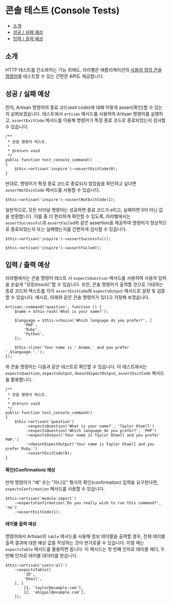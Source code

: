 # 콘솔 테스트 (Console Tests)

- [소개](#introduction)
- [성공 / 실패 예상](#success-failure-expectations)
- [입력 / 출력 예상](#input-output-expectations)

<a name="introduction"></a>
## 소개

HTTP 테스트를 간소화하는 기능 외에도, 라라벨은 애플리케이션의 [사용자 정의 콘솔 명령어](/docs/8.x/artisan)를 테스트할 수 있는 간편한 API도 제공합니다.

<a name="success-failure-expectations"></a>
## 성공 / 실패 예상

먼저, Artisan 명령어의 종료 코드(exit code)에 대해 어떻게 assert(확인)할 수 있는지 살펴보겠습니다. 테스트에서 `artisan` 메서드를 사용하여 Artisan 명령어를 실행하고, `assertExitCode` 메서드를 이용해 명령어가 특정 종료 코드로 종료되었는지 검사할 수 있습니다.

```
/**
 * 콘솔 명령어 테스트.
 *
 * @return void
 */
public function test_console_command()
{
    $this->artisan('inspire')->assertExitCode(0);
}
```

반대로, 명령어가 특정 종료 코드로 종료되지 않았음을 확인하고 싶다면 `assertNotExitCode` 메서드를 사용할 수 있습니다.

```
$this->artisan('inspire')->assertNotExitCode(1);
```

일반적으로, 모든 터미널 명령어는 성공하면 종료 코드가 `0`이고, 실패하면 0이 아닌 값을 반환합니다. 이를 좀 더 편리하게 확인할 수 있도록, 라라벨에서는 `assertSuccessful`과 `assertFailed`와 같은 assertion을 제공하여 명령어가 정상적으로 종료되었는지 또는 실패했는지를 간편하게 검사할 수 있습니다.

```
$this->artisan('inspire')->assertSuccessful();

$this->artisan('inspire')->assertFailed();
```

<a name="input-output-expectations"></a>
## 입력 / 출력 예상

라라벨에서는 콘솔 명령어 테스트 시 `expectsQuestion` 메서드를 사용하여 사용자 입력을 손쉽게 "모킹(mock)"할 수 있습니다. 또한, 콘솔 명령어가 출력할 것으로 기대하는 종료 코드와 텍스트를 각각 `assertExitCode`와 `expectsOutput` 메서드로 설정 및 검증할 수 있습니다. 예시로, 아래와 같은 콘솔 명령어가 있다고 가정해 보겠습니다.

```
Artisan::command('question', function () {
    $name = $this->ask('What is your name?');

    $language = $this->choice('Which language do you prefer?', [
        'PHP',
        'Ruby',
        'Python',
    ]);

    $this->line('Your name is '.$name.' and you prefer '.$language.'.');
});
```

위 콘솔 명령어는 다음과 같은 테스트로 확인할 수 있습니다. 이 테스트에서는 `expectsQuestion`, `expectsOutput`, `doesntExpectOutput`, `assertExitCode` 메서드를 활용합니다.

```
/**
 * 콘솔 명령어 테스트.
 *
 * @return void
 */
public function test_console_command()
{
    $this->artisan('question')
         ->expectsQuestion('What is your name?', 'Taylor Otwell')
         ->expectsQuestion('Which language do you prefer?', 'PHP')
         ->expectsOutput('Your name is Taylor Otwell and you prefer PHP.')
         ->doesntExpectOutput('Your name is Taylor Otwell and you prefer Ruby.')
         ->assertExitCode(0);
}
```

<a name="confirmation-expectations"></a>
#### 확인(Confirmation) 예상

만약 명령어가 "예" 또는 "아니오" 형식의 확인(confirmation) 입력을 요구한다면, `expectsConfirmation` 메서드를 사용할 수 있습니다.

```
$this->artisan('module:import')
    ->expectsConfirmation('Do you really wish to run this command?', 'no')
    ->assertExitCode(1);
```

<a name="table-expectations"></a>
#### 테이블 출력 예상

명령어에서 Artisan의 `table` 메서드를 사용해 정보 테이블을 출력할 경우, 전체 테이블 출력 결과에 대한 예상 값을 작성하는 것이 번거로울 수 있습니다. 이럴 때는 `expectsTable` 메서드를 활용하면 됩니다. 이 메서드는 첫 번째 인자로 테이블 헤더, 두 번째 인자로 테이블 데이터를 받습니다.

```
$this->artisan('users:all')
    ->expectsTable([
        'ID',
        'Email',
    ], [
        [1, 'taylor@example.com'],
        [2, 'abigail@example.com'],
    ]);
```
